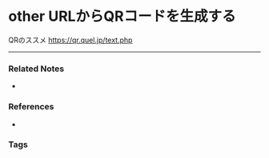 # other URLからQRコードを生成する
QRのススメ
https://qr.quel.jp/text.php

----
### Related Notes
- 

### References
- 

### Tags